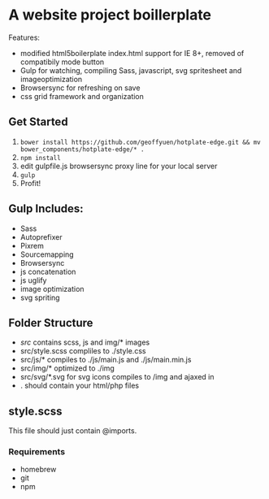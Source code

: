 # A website project boillerplate

Features:

- modified html5boilerplate index.html support for IE 8+, removed of compatibily mode button
- Gulp for watching, compiling Sass, javascript, svg spritesheet and imageoptimization
- Browsersync for refreshing on save
- css grid framework and organization

## Get Started

1. `bower install https://github.com/geoffyuen/hotplate-edge.git && mv bower_components/hotplate-edge/* .`
2. `npm install`
3. edit gulpfile.js browsersync proxy line for your local server
4. `gulp`
5. Profit!

## Gulp Includes:

- Sass
- Autoprefixer
- Pixrem
- Sourcemapping
- Browsersync
- js concatenation
- js uglify
- image optimization
- svg spriting

## Folder Structure

- *src* contains scss, js and img/* images
- src/style.scss compliles to ./style.css
- src/js/* compiles to ./js/main.js and ./js/main.min.js
- src/img/* optimized to ./img
- src/svg/*.svg for svg icons compiles to /img and ajaxed in
- . should contain your html/php files

## style.scss

This file should just contain @imports.

### Requirements

- homebrew
- git
- npm
